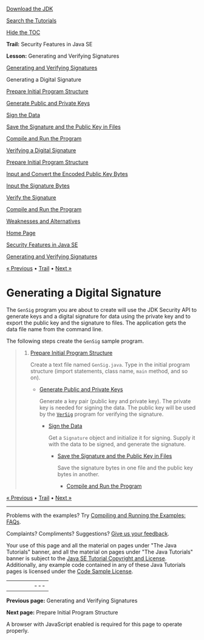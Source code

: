 [Download
the JDK](http://java.sun.com/javase/6/download.jsp)
  
[Search the
Tutorials](../../search.html)
  
[Hide the TOC](javascript:toggleLeft())

**Trail:** Security Features in Java SE
  
**Lesson:** Generating and Verifying Signatures

[Generating and Verifying Signatures](index.html)

Generating a Digital Signature

[Prepare Initial Program Structure](step1.html)

[Generate Public and Private Keys](step2.html)

[Sign the Data](step3.html)

[Save the Signature and the Public Key in Files](step4.html)

[Compile and Run the Program](step5.html)

[Verifying a Digital Signature](versig.html)

[Prepare Initial Program Structure](vstep1.html)

[Input and Convert the Encoded Public Key Bytes](vstep2.html)

[Input the Signature Bytes](vstep3.html)

[Verify the Signature](vstep4.html)

[Compile and Run the Program](vstep5.html)

[Weaknesses and Alternatives](enhancements.html)

[Home Page](../../index.html)
>
[Security Features in Java SE](../index.html)
>
[Generating and Verifying Signatures](index.html)

[« Previous](index.html) • [Trail](../TOC.html) • [Next »](step1.html)

# Generating a Digital Signature

The `GenSig` program you are about to create
will use the JDK Security API to generate keys and a digital signature
for data using the private key and to export the public key and the signature to files.
The application gets the data file name from the command line.

The following steps create the `GenSig` sample program.
> 1. [Prepare Initial Program Structure](step1.html)
>
>    Create a text file named `GenSig.java`.
>    Type in the initial program
>    structure (import statements, class name, `main`
>    method, and so on).
>
>    - [Generate Public and Private Keys](step2.html)
>
>      Generate a key pair (public key and private key). The private key is
>      needed for signing the data. The public key will be used by the
>      [`VerSig`](versig.html) program for verifying the signature.
>
>      - [Sign the Data](step3.html)
>
>        Get a `Signature` object and initialize it for signing.
>        Supply it with the data to be signed, and generate the signature.
>
>        - [Save the Signature and the Public Key in Files](step4.html)
>
>          Save the signature bytes in one file and the public key bytes in another.
>
>          - [Compile and Run the Program](step5.html)

[« Previous](index.html)
•
[Trail](../TOC.html)
•
[Next »](step1.html)

---

Problems with the examples? Try [Compiling and Running
the Examples: FAQs](../../information/run-examples.html).
  
Complaints? Compliments? Suggestions? [Give
us your feedback](http://download.oracle.com/javase/feedback.html).

Your use of this page and all the material on pages under "The Java Tutorials" banner,
and all the material on pages under "The Java Tutorials" banner is subject to the [Java SE Tutorial Copyright
and License](../../information/license.html).
Additionally, any example code contained in any of these Java
Tutorials pages is licensed under the
[Code
Sample License](http://developers.sun.com/license/berkeley_license.html).

|  |  |  |  |  |
| --- | --- | --- | --- | --- |
| |  |  | | --- | --- | | duke image | Oracle logo | | [About Oracle](http://www.oracle.com/us/corporate/index.html) | [Oracle Technology Network](http://www.oracle.com/technology/index.html) | [Terms of Service](https://www.samplecode.oracle.com/servlets/CompulsoryClickThrough?type=TermsOfService) | Copyright © 1995, 2011 Oracle and/or its affiliates. All rights reserved. |

**Previous page:** Generating and Verifying Signatures
  
**Next page:** Prepare Initial Program Structure




A browser with JavaScript enabled is required for this page to operate properly.